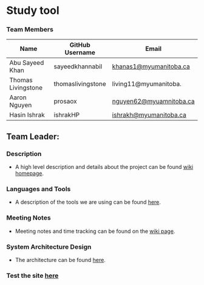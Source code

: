 #  Study tool

###  Team Members

| Name | GitHub Username | Email
| --- | --- | --- |
| Abu Sayeed Khan | sayeedkhannabil| khanas1@myumanitoba.ca
| Thomas Livingstone | thomaslivingstone| living11@myumanitoba.
| Aaron Nguyen | prosaox| nguyen62@myuamnitoba.ca
| Hasin Ishrak | ishrakHP| ishrakh@myumanitoba.ca

##  Team Leader:


###  Description

* A high level description and details about the project can be found [wiki homepage](https://github.com/itslupus/gamersnet/wiki).

###  Languages and Tools

* A description of the tools we are using can be found [here](https://github.com/itslupus/gamersnet/wiki/Tools-&-Tech).

###  Meeting Notes

* Meeting notes and time tracking can be found on the [wiki page](https://docs.google.com/document/d/1nHNjDFKz58vKdYaAvIFt5yOYvE227KUHMwHV7Y2iXUo/edit).

###  System Architecture Design

* The architecture can be found [here](https://github.com/itslupus/gamersnet/wiki/Architecture).

###  Test the site [here]()
